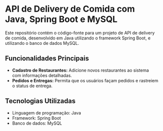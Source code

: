 # API de Delivery de Comida com Java, Spring Boot e MySQL

Este repositório contém o código-fonte para um projeto de API de delivery de comida, desenvolvido em Java utilizando o framework Spring Boot, e utilizando o banco de dados MySQL.

## Funcionalidades Principais

- **Cadastro de Restaurantes:** Adicione novos restaurantes ao sistema com informações detalhadas.
- **Pedidos e Entregas:** Permita que os usuários façam pedidos e rastreiem o status de entrega.

## Tecnologias Utilizadas

- Linguagem de programação: Java
- Framework: Spring Boot
- Banco de dados: MySQL
